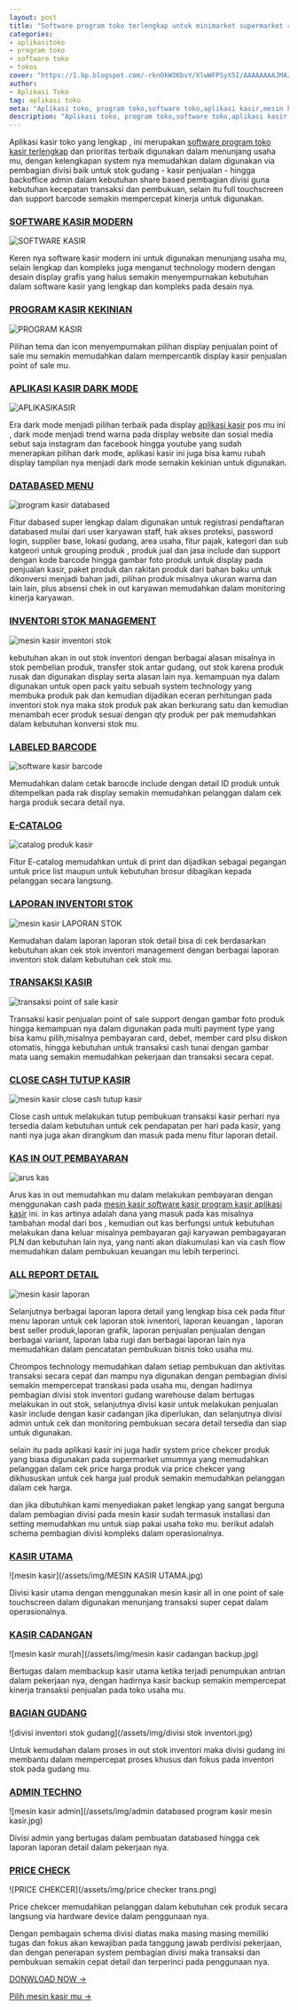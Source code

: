 ```yaml
---
layout: post
title: "Software program toko terlengkap untuk minimarket supermarket retail"
categories: 
- aplikasitoko
- program toko
- software toko
- tokos
cover: "https://1.bp.blogspot.com/-rknOkW3KbvY/XlwWFPSyX5I/AAAAAAAAJMA/nmHJ64wgxuIPweAxumDnPEuh5VBTODO-QCLcBGAsYHQ/s1600/new%2Bmesin%2Bkasir%2Bmodern%2Bterbaru.jpg"
author:
- Aplikasi Toko
tag: aplikasi toko
meta: "Aplikasi toko, program toko,software toko,aplikasi kasir,mesin kasir toko lengkap stok gudang"
description: "Aplikasi toko, program toko,software toko,aplikasi kasir,mesin kasir toko lengkap stok gudang"
---
```

Aplikasi kasir toko yang lengkap , ini merupakan [software program toko kasir terlengkap](/aplikasitoko/2020/03/29/chrom.html) dan prioritas terbaik digunakan dalam menunjang usaha mu, dengan kelengkapan system nya memudahkan dalam digunakan via pembagian divisi baik untuk stok gudang - kasir penjualan - hingga backoffice admin dalam kebutuhan share based pembagian divisi guna kebutuhan kecepatan transaksi dan pembukuan, selain itu full touchscreen dan support barcode semakin mempercepat kinerja untuk digunakan.



### **[SOFTWARE KASIR MODERN](/aplikasitoko/2020/03/29/chrom.html)**

![SOFTWARE KASIR](/assets/img/5.penjualan2.png)

Keren nya software kasir modern ini untuk digunakan menunjang usaha mu, selain lengkap dan kompleks juga menganut technology modern dengan desain display grafis yang halus semakin menyempurnakan kebutuhan dalam software kasir yang lengkap dan kompleks pada desain nya.





### **[PROGRAM KASIR KEKINIAN](/aplikasitoko/2020/03/29/chrom.html)**

![PROGRAM KASIR](/assets/img/5.penjualan1.png)

Pilihan tema dan icon menyempurnakan pilihan display penjualan point of sale mu semakin memudahkan dalam mempercantik display kasir penjualan point of sale mu.






### **[APLIKASI KASIR DARK MODE](/aplikasitoko/2020/03/29/chrom.html)**

![APLIKASIKASIR](/assets/img/5.penjualan4.png)

Era dark mode menjadi pilihan  terbaik pada display [aplikasi kasir](/aplikasitoko/2020/03/29/chrom.html) pos mu ini , dark mode menjadi trend warna pada display website dan sosial media sebut saja instagram dan facebook hingga youtube yang sudah menerapkan pilihan dark mode, aplikasi kasir ini juga bisa kamu rubah display tampilan nya menjadi dark mode semakin kekinian untuk digunakan.





### **[DATABASED MENU](/aplikasitoko/2020/03/29/chrom.html)**

![program kasir databased](/assets/img/c-db.png)

Fitur dabased super lengkap dalam digunakan untuk registrasi pendaftaran databased mulai dari user karyawan staff, hak akses proteksi, password login, supplier base, lokasi gudang, area usaha, fitur pajak, kategori dan sub katgeori untuk grouping produk , produk jual dan jasa include dan support dengan kode barcode hingga gambar foto produk untuk display pada penjualan kasir, paket produk dan rakitan produk dari bahan baku untuk dikonversi menjadi bahan jadi, pilihan produk misalnya ukuran warna dan lain lain, plus absensi chek in out karyawan memudahkan dalam monitoring kinerja karyawan.




### **[INVENTORI STOK MANAGEMENT](/aplikasitoko/2020/03/29/chrom.html)**

![mesin kasir inventori stok](/assets/img/pergerakan-stok.png)

 kebutuhan akan in out stok inventori dengan berbagai alasan misalnya in stok pembelian produk, transfer stok antar gudang, out stok karena produk rusak dan digunakan display serta alasan lain nya. kemampuan nya dalam digunakan untuk open pack yaitu sebuah system technology yang membuka produk pak dan kemudian dijadikan eceran perhitungan pada inventori stok nya maka stok produk pak akan berkurang satu dan kemudian menambah ecer produk sesuai dengan qty produk per pak memudahkan dalam kebutuhan konversi stok mu.



### **[LABELED BARCODE](/aplikasitoko/2020/03/29/chrom.html)**

![software kasir barcode](/assets/img/softwarekasir-laporan-product-label.png)

Memudahkan dalam cetak barocde include dengan detail ID produk untuk ditempelkan pada rak display semakin memudahkan pelanggan dalam cek harga produk secara detail nya.





### **[E-CATALOG](/aplikasitoko/2020/03/29/chrom.html)**

![catalog produk kasir](/assets/img/softwarekasir-laporan-catalog-product.png)

Fitur E-catalog memudahkan untuk di print dan dijadikan sebagai pegangan untuk price list maupun untuk kebutuhan brosur dibagikan kepada pelanggan secara langsung.





### **[LAPORAN INVENTORI STOK](/aplikasitoko/2020/03/29/chrom.html)**

![mesin kasir LAPORAN STOK](/assets/img/softwarekasir-laporan-stok-inventory.png)

Kemudahan dalam laporan laporan stok detail bisa di cek berdasarkan kebutuhan akan cek stok inventori management dengan berbagai laporan inventori stok dalam kebutuhan cek stok mu.





### **[TRANSAKSI KASIR](/aplikasitoko/2020/03/29/chrom.html)**

![transaksi point of sale kasir](/assets/img/pembayaran.png)

Transaksi kasir penjualan point of sale support dengan gambar foto produk hingga kemampuan nya dalam digunakan pada multi payment type yang bisa kamu pilih,misalnya pembayaran card, debet, member card plsu diskon otomatis, hingga kebutuhan untuk transaksi cash tunai dengan gambar mata uang semakin memudahkan pekerjaan dan transaksi secara cepat.





### **[CLOSE CASH TUTUP KASIR](/aplikasitoko/2020/03/29/chrom.html)**

![mesin kasir close cash tutup kasir](/assets/img/16.close-cash.png)

Close cash untuk melakukan tutup pembukuan transaksi kasir perhari nya tersedia dalam kebutuhan untuk cek pendapatan per hari pada kasir, yang nanti nya juga akan dirangkum dan masuk pada menu fitur laporan detail.





### **[KAS IN OUT PEMBAYARAN](/aplikasitoko/2020/03/29/chrom.html)**

![arus kas](/assets/img/10.arus-kas-in-out.png)

Arus kas in out memudahkan mu dalam melakukan pembayaran dengan menggunakan cash pada [mesin kasir software kasir program kasir aplikasi kasir](/aplikasitoko/2020/03/29/chrom.html) ini. in kas artinya adalah dana yang masuk pada kas misalnya tambahan modal dari bos , kemudian out kas berfungsi untuk kebutuhan melakukan dana keluar misalnya pembayaran gaji karyawan pembagayaran PLN dan kebutuhan lain nya, yang nanti akan diakumulasi kan via cash flow memudahkan dalam pembukuan keuangan mu lebih terperinci.





### **[ALL REPORT DETAIL](/aplikasitoko/2020/03/29/chrom.html)**

![mesin kasir laporan](/assets/img/report.jpg)

Selanjutnya berbagai laporan lapora detail yang lengkap bisa cek pada fitur menu laporan untuk cek laporan stok ivnentori, laporan keuangan , laporan best seller produk,laporan grafik, laporan penjualan penjualan dengan berbagai variant, laporan laba rugi dan berbagai laporan lain nya memudahkan dalam pencatatan pembukuan bisnis toko usaha mu.


Chrompos technology memudahkan dalam setiap pembukuan dan aktivitas transaksi secara cepat dan mampu nya digunakan dengan pembagian divisi semakin mempercepat transkasi pada usaha mu, dengan hadirnya pembagian divisi stok inventori gudang warehouse dalam bertugas melakukan in out stok, selanjutnya divisi kasir untuk melakukan penjualan kasir include dengan kasir cadangan jika diperlukan, dan selanjutnya divisi admin untuk cek dan monitoring pembukuan secara detail tersedia dan siap untuk digunakan.

selain itu pada aplikasi kasir ini juga hadir system price chekcer produk yang biasa digunakan pada supermarket umumnya yang memudahkan pelanggan dalam cek price harga produk via price chekcer yang dikhususkan untuk cek harga jual produk semakin memudahkan pelanggan dalam cek harga.

dan jika dibutuhkan kami menyediakan paket lengkap yang sangat berguna dalam pembagian divisi pada mesin kasir sudah termasuk installasi dan setting memudahkan mu untuk siap pakai usaha toko mu. berikut adalah schema pembagian divisi kompleks dalam operasionalnya.




### **[KASIR UTAMA](/aplikasitoko/2020/03/29/chrom.html)**

![mesin kasir](/assets/img/MESIN KASIR UTAMA.jpg)

Divisi kasir utama dengan menggunakan mesin kasir all in one point of sale touchscreen dalam digunakan menunjang transaksi super cepat dalam operasionalnya.




### **[KASIR CADANGAN](/aplikasitoko/2020/03/29/chrom.html)**

![mesin kasir murah](/assets/img/mesin kasir cadangan backup.jpg)

Bertugas dalam membackup kasir utama ketika terjadi penumpukan antrian dalam pekerjaan nya, dengan hadirnya kasir backup semakin mempercepat kinerja transaksi penjualan pada toko usaha mu.




### **[BAGIAN GUDANG](/aplikasitoko/2020/03/29/chrom.html)**

![divisi inventori stok gudang](/assets/img/divisi stok inventori.jpg)

Untuk kemudahan dalam proses in out stok inventori maka divisi gudang ini membantu dalam mempercepat proses khusus dan fokus pada inventori stok pada gudang mu.




### **[ADMIN TECHNO](/aplikasitoko/2020/03/29/chrom.html)**

![mesin kasir admin](/assets/img/admin databased program kasir mesin kasir.jpg)

Divisi admin yang bertugas dalam pembuatan databased hingga cek laporan laporan detail dalam pekerjaan nya.




### **[PRICE CHECK](/aplikasitoko/2020/03/29/chrom.html)**

![PRICE CHEKCER](/assets/img/price checker trans.png)

Price chekcer memudahkan pelanggan dalam kebutuhan cek produk secara langsung via hardware device dalam penggunaan nya.


Dengan pembagain schema divisi diatas maka masing masing memiliki tugas dan fokus akan kewajiban pada tanggung jawab perdivisi pekerjaan, dan dengan penerapan system pembagian divisi maka transaksi dan pembukuan semakin cepat detail dan terperinci pada penggunaan nya.


[DONWLOAD NOW →](https://mesinkasir.github.io/e-catalog/CHROMPOS%20retail.pdf)

[Pilih mesin kasir mu →](/hardware)
